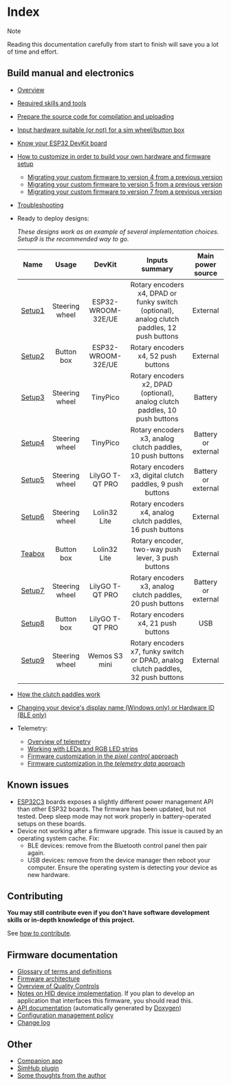 # Index

> [!NOTE]
> Reading this documentation carefully from start to finish
> will save you a lot of time and effort.

## Build manual and electronics

- [Overview](./overview_en.md)
- [Required skills and tools](./skills_en.md)
- [Prepare the source code for compilation and uploading](./firmware/sourcesSetup_en.md)
- [Input hardware suitable (or not) for a sim wheel/button box](./hardware/InputHW_en.md)
- [Know your ESP32 DevKit board](./hardware/DevKits_en.md)
- [How to customize in order to build your own hardware and firmware setup](./hardware/subsystems/CustomizeHowto_en.md)
  - [Migrating your custom firmware to version 4 from a previous version](./migrate_to_v4.md)
  - [Migrating your custom firmware to version 5 from a previous version](./migrate_to_v5.md)
  - [Migrating your custom firmware to version 7 from a previous version](./migrate_to_v7.md)
- [Troubleshooting](./Troubleshooting_en.md)

- Ready to deploy designs:

  *These designs work as an example of several implementation choices. Setup9 is the recommended way to go.*

  |                      Name                       |     Usage      |       DevKit       |                                       Inputs summary                                        |  Main power source  |
  | :---------------------------------------------: | :------------: | :----------------: | :-----------------------------------------------------------------------------------------: | :-----------------: |
  | [Setup1](./hardware/setups/setup1/Setup1_en.md) | Steering wheel | ESP32-WROOM-32E/UE | Rotary encoders x4, DPAD or funky switch (optional), analog clutch paddles, 12 push buttons |      External       |
  | [Setup2](./hardware/setups/setup2/Setup2_en.md) |   Button box   | ESP32-WROOM-32E/UE |                             Rotary encoders x4, 52 push buttons                             |      External       |
  | [Setup3](./hardware/setups/setup3/Setup3_en.md) | Steering wheel |      TinyPico      |         Rotary encoders x2, DPAD (optional), analog clutch paddles, 10 push buttons         |       Battery       |
  | [Setup4](./hardware/setups/setup4/Setup4_en.md) | Steering wheel |      TinyPico      |                 Rotary encoders x3, analog clutch paddles, 10 push buttons                  | Battery or external |
  | [Setup5](./hardware/setups/setup5/Setup5_en.md) | Steering wheel |  LilyGO T-QT PRO   |                 Rotary encoders x3, digital clutch paddles, 9 push buttons                  | Battery or external |
  | [Setup6](./hardware/setups/setup6/Setup6_en.md) | Steering wheel |    Lolin32 Lite    |                 Rotary encoders x4, analog clutch paddles, 16 push buttons                  |      External       |
  | [Teabox](./hardware/setups/Teabox/Teabox_en.md) |   Button box   |    Lolin32 Lite    |                     Rotary encoder, two-way push lever, 3 push buttons                      |      External       |
  | [Setup7](./hardware/setups/setup7/Setup7_en.md) | Steering wheel |  LilyGO T-QT PRO   |                 Rotary encoders x3, analog clutch paddles, 20 push buttons                  | Battery or external |
  | [Setup8](./hardware/setups/setup8/Setup8_en.md) |   Button box   |  LilyGO T-QT PRO   |                             Rotary encoders x4, 21 push buttons                             |         USB         |
  | [Setup9](./hardware/setups/setup9/Setup9_en.md) | Steering wheel |   Wemos S3 mini    |      Rotary encoders x7, funky switch or DPAD, analog clutch paddles, 32 push buttons       |      External       |

- [How the clutch paddles work](./ClutchHowTo_en.md)
- [Changing your device's display name (Windows only) or Hardware ID (BLE only)](./RenameDeviceWin_en.md)

- Telemetry:

  - [Overview of telemetry](./telemetry_en.md)
  - [Working with LEDs and RGB LED strips](./LEDs_en.md)
  - [Firmware customization in the *pixel control* approach](./hardware/ui/PixelControl_en.md)
  - [Firmware customization in the *telemetry data* approach](./hardware/ui/TelemetryData_en.md)

## Known issues

- [ESP32C3](https://www.espressif.com/en/products/socs/esp32-c3)
  boards exposes a slightly different power management API than other ESP32 boards.
  The firmware has been updated, but not tested.
  Deep sleep mode may not work properly in battery-operated setups on these boards.
- Device not working after a firmware upgrade. This issue is caused by an operating system cache. Fix:
  - BLE devices: remove from the Bluetooth control panel then pair again.
  - USB devices: remove from the device manager then reboot your computer.
    Ensure the operating system is detecting your device as new hardware.

## Contributing

**You may still contribute even if you don't have software development skills or in-depth knowledge of this project.**

See [how to contribute](../.github/CONTRIBUTING.md).

## Firmware documentation

- [Glossary of terms and definitions](./firmware/glossary_en.md)
- [Firmware architecture](./firmware/FirmwareArchitecture_en.md)
- [Overview of Quality Controls](./firmware/FirmwareTesting_en.md)
- [Notes on HID device implementation](./firmware/HID_notes.md).
  If you plan to develop an application that interfaces this firmware, you should read this.
- [API documentation](https://afpineda.github.io/OpenSourceSimWheelESP32/)
  (automatically generated by [Doxygen](https://doxygen.nl/))
- [Configuration management policy](./firmware/ConfigManagement_en.md)
- [Change log](./changelog.md)

## Other

- [Companion app](https://github.com/afpineda/SimWheelESP32Config)
- [SimHub plugin](https://github.com/afpineda/SimWheelESP32-SimHub-Plugin)
- [Some thoughts from the author](./Thoughts_en.md)
